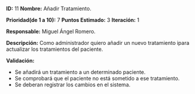 **ID:** 11    **Nombre:** Añadir Tratamiento.

**Prioridad(de 1 a 10):** 7        **Puntos Estimado:** 3    **Iteración:** 1

**Responsable:** Miguel Ángel Romero.

**Descripción:** Como administrador quiero añadir un nuevo tratamiento ipara actualizar los tratamientos del paciente.

**Validación:**

- Se añadirá un tratamiento a un determinado paciente.
- Se comprobará que el paciente no está sometido a ese tratamiento.
- Se deberan registrar los cambios en el sistema.
